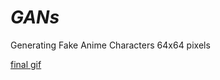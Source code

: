 # _GANs_
Generating Fake Anime Characters 64x64 pixels

[final gif](_GANs_/dcgan-anime120-64_2.gif) 
